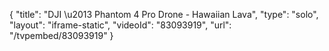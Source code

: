 {
    "title": "DJI \u2013 Phantom 4 Pro Drone - Hawaiian Lava",
    "type": "solo",
    "layout": "iframe-static",
    "videoId": "83093919",
    "url": "\/tvpembed\/83093919"
}